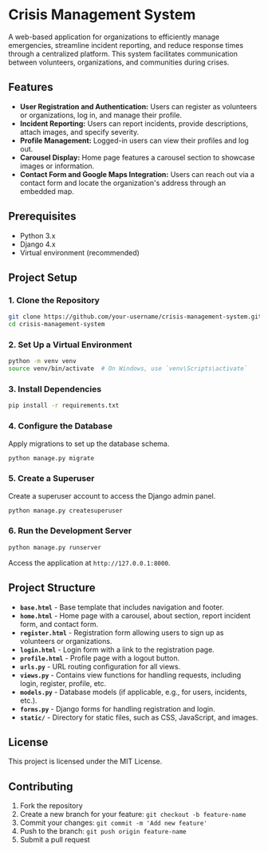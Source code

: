 # Crisis Management System

A web-based application for organizations to efficiently manage emergencies, streamline incident reporting, and reduce response times through a centralized platform. This system facilitates communication between volunteers, organizations, and communities during crises.

## Features

- **User Registration and Authentication:** Users can register as volunteers or organizations, log in, and manage their profile.
- **Incident Reporting:** Users can report incidents, provide descriptions, attach images, and specify severity.
- **Profile Management:** Logged-in users can view their profiles and log out.
- **Carousel Display:** Home page features a carousel section to showcase images or information.
- **Contact Form and Google Maps Integration:** Users can reach out via a contact form and locate the organization's address through an embedded map.

## Prerequisites

- Python 3.x
- Django 4.x
- Virtual environment (recommended)

## Project Setup

### 1. Clone the Repository

```bash
git clone https://github.com/your-username/crisis-management-system.git
cd crisis-management-system
```

### 2. Set Up a Virtual Environment

```bash
python -m venv venv
source venv/bin/activate  # On Windows, use `venv\Scripts\activate`
```

### 3. Install Dependencies

```bash
pip install -r requirements.txt
```

### 4. Configure the Database

Apply migrations to set up the database schema.

```bash
python manage.py migrate
```

### 5. Create a Superuser

Create a superuser account to access the Django admin panel.

```bash
python manage.py createsuperuser
```

### 6. Run the Development Server

```bash
python manage.py runserver
```

Access the application at `http://127.0.0.1:8000`.

## Project Structure

- **`base.html`** - Base template that includes navigation and footer.
- **`home.html`** - Home page with a carousel, about section, report incident form, and contact form.
- **`register.html`** - Registration form allowing users to sign up as volunteers or organizations.
- **`login.html`** - Login form with a link to the registration page.
- **`profile.html`** - Profile page with a logout button.
- **`urls.py`** - URL routing configuration for all views.
- **`views.py`** - Contains view functions for handling requests, including login, register, profile, etc.
- **`models.py`** - Database models (if applicable, e.g., for users, incidents, etc.).
- **`forms.py`** - Django forms for handling registration and login.
- **`static/`** - Directory for static files, such as CSS, JavaScript, and images.

## License

This project is licensed under the MIT License.

## Contributing

1. Fork the repository
2. Create a new branch for your feature: `git checkout -b feature-name`
3. Commit your changes: `git commit -m 'Add new feature'`
4. Push to the branch: `git push origin feature-name`
5. Submit a pull request